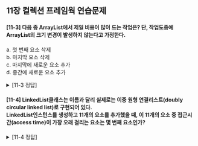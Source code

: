 ## 11장 컬렉션 프레임웍 연습문제

<h4>
[11-3] 다음 중 ArrayList에서 제일 비용이 많이 드는 작업은? 단, 작업도중에 ArrayList의 크기 변경이 발생하지 않는다고 가정한다.
</h4>

<p>
a. 첫 번째 요소 삭제 </br>
b. 마지막 요소 삭제 </br>
c. 마지막에 새로운 요소 추가</br>
d. 중간에 새로운 요소 추가</br>
</p>

<details>
<summary>[11-3 정답]</summary>
<p id="answer">
a. 첫 번째 요소 삭제 </br>
</p>
</details>

<h4>
[11-4] LinkedList클래스는 이름과 달리 실제로는 이중 원형 연결리스트(doubly circular linked list)로 구현되어 있다. 
</br>LinkedList인스턴스를 생성하고 11개의 요소를 추가했을 때, 이 11개의 요소 중 접근시간(access time)이 가장 오래 걸리는 요소는 몇 번째 요소인가?</h4>

<details>
<summary>[11-4 정답]</summary>
<p id="answer">
가장 가운데에 위치한 6번째 요소
</br>
</p>
</details>
